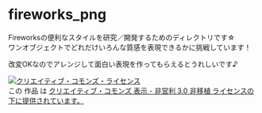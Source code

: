 fireworks_png
=============
Fireworksの便利なスタイルを研究／開発するためのディレクトリです☆  
ワンオブジェクトでどれだけいろんな質感を表現できるかに挑戦しています！  
  
改変OKなのでアレンジして面白い表現を作ってもらえるとうれしいです♪  
  
<a rel="license" href="http://creativecommons.org/licenses/by-nc/3.0/deed.ja"><img alt="クリエイティブ・コモンズ・ライセンス" style="border-width:0" src="http://i.creativecommons.org/l/by-nc/3.0/88x31.png" /></a><br />この 作品 は <a rel="license" href="http://creativecommons.org/licenses/by-nc/3.0/deed.ja">クリエイティブ・コモンズ 表示 - 非営利 3.0 非移植 ライセンスの下に提供されています。</a>
